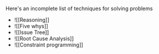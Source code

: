 Here's an incomplete list of techniques for solving problems

- ![[Reasoning]]
- ![[Five whys]]
- ![[Issue Tree]]
- ![[Root Cause Analysis]]
- ![[Constraint programming]]
